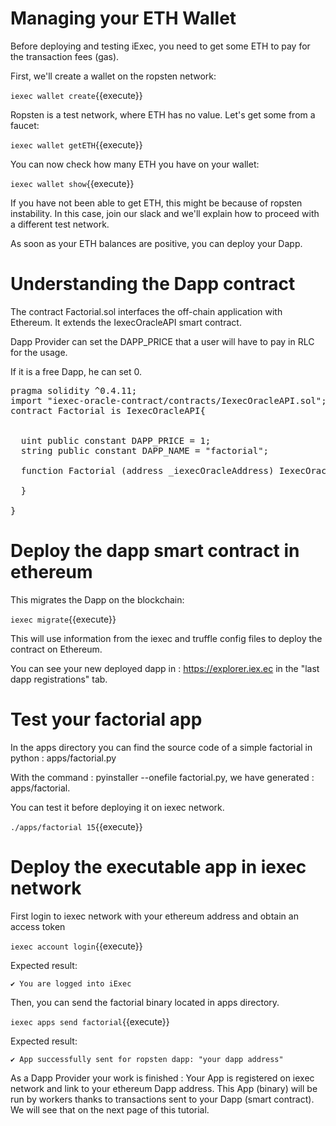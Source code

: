# Managing your ETH Wallet


Before deploying and testing iExec, you need to get some ETH to pay for the transaction fees (gas).

First, we'll create a  wallet on the ropsten network:

`iexec wallet create`{{execute}}

Ropsten is a test network, where ETH has no value. Let's get some from a faucet:

`iexec wallet getETH`{{execute}}

You can now check how many ETH you have on your wallet:

`iexec wallet show`{{execute}}

If you have not been able to get ETH, this might be because of ropsten instability. In this
case, join our slack and we'll explain how to proceed with a different test network.

As soon as your ETH balances are positive, you can deploy your Dapp.

# Understanding the Dapp contract

The contract Factorial.sol interfaces the off-chain application with Ethereum. It extends the IexecOracleAPI smart contract.

Dapp Provider can set the DAPP_PRICE that a user will have to pay in RLC for the usage.

If it is a free Dapp, he can set 0.


<pre class="file" data-filename="iexec-factorial/contracts/Factorial.sol" data-target="replace">
pragma solidity ^0.4.11;
import "iexec-oracle-contract/contracts/IexecOracleAPI.sol";
contract Factorial is IexecOracleAPI{


  uint public constant DAPP_PRICE = 1;
  string public constant DAPP_NAME = "factorial";

  function Factorial (address _iexecOracleAddress) IexecOracleAPI(_iexecOracleAddress,DAPP_PRICE,DAPP_NAME){

  }

}
</pre>


# Deploy the dapp smart contract in ethereum

This migrates the Dapp on the blockchain:

`iexec migrate`{{execute}}

This will use information from the iexec and truffle config files to deploy the contract on Ethereum.

You can see your new deployed dapp in  :
https://explorer.iex.ec in the "last dapp registrations" tab.


# Test your factorial app
In the apps directory you can find the source code of a simple factorial in python : apps/factorial.py

With the command : pyinstaller --onefile factorial.py, we have generated : apps/factorial.

You can test it before deploying it on iexec network.

`./apps/factorial 15`{{execute}}


# Deploy the executable app in iexec network
First login to iexec network with your ethereum address and obtain an access token  

`iexec account login`{{execute}}

Expected result:

`✔ You are logged into iExec`

Then, you can send the factorial binary located in apps directory.

`iexec apps send factorial`{{execute}}


Expected result:

`
✔ App successfully sent for ropsten dapp: "your dapp address"
`

As a Dapp Provider your work is finished :
Your App is registered on iexec network and link to your ethereum Dapp address. 
This App (binary) will be run by workers thanks to transactions sent to your Dapp (smart contract).
We will see that on the next page of this tutorial.
 

